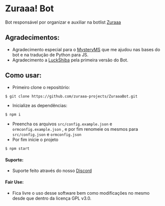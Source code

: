 # Zuraaa! Bot

Bot responsável por organizar e auxiliar na botlist [Zuraaa](https://github.com/zuraaa-projects/Zuraaa.com)

## Agradecimentos:

- Agradecimento especial para o [MysteryMS](https://github.com/MysteryMS) que me ajudou nas bases do bot e na tradução de Python para JS.
- Agradecimento a [LuckShiba](https://github.com/LuckShiba) pela primeira versão do Bot.


## Como usar:

- Primeiro clone o repositório:
```sh
$ git clone https://github.com/zuraaa-projects/ZuraaaBot.git
```

- Inicialize as dependências: 
```sh
$ npm i
```

- Preencha os arquivos `src/config.example.json` e `ormconfig.example.json` , e por fim renomeie os mesmos para `src/config.json` e `ormconfig.json`
- Por fim inicie o projeto
```sh
$ npm start
```

#### Suporte:
- Suporte feito através do nosso [Discord](https://discord.gg/t5qzWQB)

#### Fair Use:
- Fica livre o uso desse software bem como modificações no mesmo desde que dentro da licença GPL v3.0.
